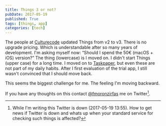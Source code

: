 ```yaml
---
title: Things 3 or not?
pubDate: 2017-05-19
published: True
tags: [things, app]
categories: [tech]
---
```


The people at [Culturecode][culturedcode] updated Things from v2 to v3. There is no upgrade pricing. Which is understandable after so many years of development. I'm asking myself now: “Should I spend the 50€ (macOS + iOS) version?” The thing (lowercase) is I moved on. I didn't start Things (upper case) for a long time. I moved on to [Taskpaper][taskpaper], but even these are not part of my daily habits. After I first evaluation of the trial app, I still wasn't convinced that I should move back.

This seems the biggest challenge for me. The feeling I'm moving backward.

If you have any thoughts on this contact [@fmoronzirfas][twitter] me on Twitter[^1].

[^1]: While I'm writing this Twitter is down (2017-05-19 13:55). How to get news if Twitter is down and whats up when your standard service for checking such things is affected?

<!-- links -->

[culturedcode]: https://culturedcode.com/things/
[taskpaper]: https://www.taskpaper.com/
[twitter]: https://twitter.com/fmoronzirfas

